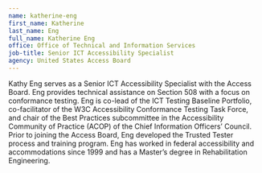```yaml
---
name: katherine-eng
first_name: Katherine
last_name: Eng
full_name: Katherine Eng
office: Office of Technical and Information Services
job-title: Senior ICT Accessibility Specialist
agency: United States Access Board
---
```

Kathy Eng serves as a Senior ICT Accessibility Specialist with the Access Board. Eng provides technical assistance on Section 508 with a focus on conformance testing. Eng is co-lead of the ICT Testing Baseline Portfolio, co-facilitator of the W3C Accessibility Conformance Testing Task Force, and chair of the Best Practices subcommittee in the Accessibility Community of Practice (ACOP) of the Chief Information Officers’ Council. Prior to joining the Access Board, Eng developed the Trusted Tester process and training program. Eng has worked in federal accessibility and accommodations since 1999 and has a Master’s degree in Rehabilitation Engineering.
